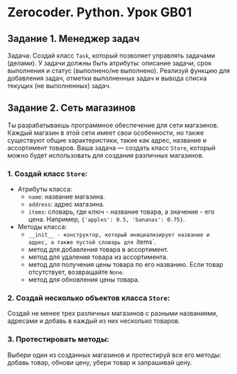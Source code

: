 # Zerocoder. Python. Урок GB01

## Задание 1. Менеджер задач
Задача: Создай класс `Task`, который позволяет управлять задачами (делами). 
У задачи должны быть атрибуты: описание задачи, срок выполнения и статус (выполнено/не выполнено). 
Реализуй функцию для добавления задач, отметки выполненных задач и вывода списка текущих (не выполненных) задач.

## Задание 2. Сеть магазинов
Ты разрабатываешь программное обеспечение для сети магазинов. 
Каждый магазин в этой сети имеет свои особенности, но также существуют общие характеристики, такие как адрес, название и ассортимент товаров. 
Ваша задача — создать класс `Store`, который можно будет использовать для создания различных магазинов.

### 1. Создай класс `Store`:
- Атрибуты класса:
  - `name`: название магазина.
  - `address`: адрес магазина.
  - `items`: словарь, где ключ - название товара, а значение - его цена. Например, `{'apples': 0.5, 'bananas': 0.75}`.
- Методы класса:
  - `__init__ - конструктор, который инициализирует название и адрес, а также пустой словарь для `items`.
  -  метод для добавления товара в ассортимент.
  - метод для удаления товара из ассортимента.
  - метод для получения цены товара по его названию. Если товар отсутствует, возвращайте `None`.
  - метод для обновления цены товара.
  
### 2. Создай несколько объектов класса `Store`:
Создай не менее трех различных магазинов с разными названиями, адресами и добавь в каждый из них несколько товаров.

### 3. Протестировать методы:
Выбери один из созданных магазинов и протестируй все его методы: добавь товар, обнови цену, убери товар и запрашивай цену.
